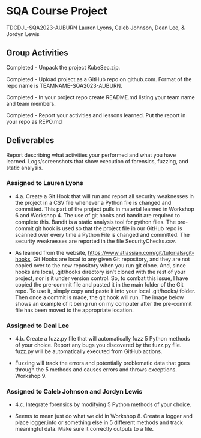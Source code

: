 # SQA Course Project
TDCDJL-SQA2023-AUBURN
Lauren Lyons, Caleb Johnson, Dean Lee, & Jordyn Lewis

## Group Activities
Completed - Unpack the project KubeSec.zip.

Completed - Upload project as a GitHub repo on github.com. Format of the repo name is TEAMNAME-SQA2023-AUBURN.

Completed - In your project repo create README.md listing your team name and team members.

Completed - Report your activities and lessons learned. Put the report in your repo as REPO.md

## Deliverables

Report describing what activities your performed and what you have learned.
Logs/screenshots that show execution of forensics, fuzzing, and static analysis.

### Assigned to Lauren Lyons
- 4.a. Create a Git Hook that will run and report all security weaknesses in the project in a CSV file whenever a Python file is changed and committed.
This part of the project pulls in material learned in Workshop 6 and Workshop 4. The use of git hooks and bandit are required to complete this. Bandit is a 
static analysis tool for python files. The pre-commit git hook is used so that the project file in our GitHub repo is scanned over every time a Python File 
is changed and committed. The security weaknesses are reported in the file SecurityChecks.csv.

- As learned from the website, https://www.atlassian.com/git/tutorials/git-hooks, Git Hooks are local to any given Git repository, and they are not copied over
to the new repository when you run git clone. And, since hooks are local, .git/hooks directory isn’t cloned with the rest of your project, nor is it under 
version control. So, to combat this issue, I have copied the pre-commit file and pasted it in the main folder of the Git repo. To use it, simply copy and
paste it into your local .git/hooks/ folder. Then once a commit is made, the git hook will run. The image below shows an example of it being run on my 
computer after the pre-commit file has been moved to the appropriate location.

### Assigned to Deal Lee
- 4.b. Create a fuzz.py file that will automatically fuzz 5 Python methods of your choice. Report any bugs you discovered by the fuzz.py file. fuzz.py will
be automatically executed from GitHub actions.

- Fuzzing will track the errors and potentially problematic data that goes through the 5 methods and causes errors and throws exceptions. Workshop 9.

### Assigned to Caleb Johnson and Jordyn Lewis
- 4.c. Integrate forensics by modifying 5 Python methods of your choice.

- Seems to mean just do what we did in Workshop 8. Create a logger and place logger.info or something else in 5 different methods and track meaningful data. Make sure it correctly outputs to a file. 

